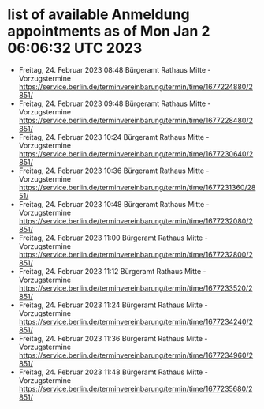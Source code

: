 # list of available Anmeldung appointments as of Mon Jan  2 06:06:32 UTC 2023
- Freitag, 24. Februar 2023 08:48 Bürgeramt Rathaus Mitte - Vorzugstermine https://service.berlin.de/terminvereinbarung/termin/time/1677224880/2851/
- Freitag, 24. Februar 2023 09:48 Bürgeramt Rathaus Mitte - Vorzugstermine https://service.berlin.de/terminvereinbarung/termin/time/1677228480/2851/
- Freitag, 24. Februar 2023 10:24 Bürgeramt Rathaus Mitte - Vorzugstermine https://service.berlin.de/terminvereinbarung/termin/time/1677230640/2851/
- Freitag, 24. Februar 2023 10:36 Bürgeramt Rathaus Mitte - Vorzugstermine https://service.berlin.de/terminvereinbarung/termin/time/1677231360/2851/
- Freitag, 24. Februar 2023 10:48 Bürgeramt Rathaus Mitte - Vorzugstermine https://service.berlin.de/terminvereinbarung/termin/time/1677232080/2851/
- Freitag, 24. Februar 2023 11:00 Bürgeramt Rathaus Mitte - Vorzugstermine https://service.berlin.de/terminvereinbarung/termin/time/1677232800/2851/
- Freitag, 24. Februar 2023 11:12 Bürgeramt Rathaus Mitte - Vorzugstermine https://service.berlin.de/terminvereinbarung/termin/time/1677233520/2851/
- Freitag, 24. Februar 2023 11:24 Bürgeramt Rathaus Mitte - Vorzugstermine https://service.berlin.de/terminvereinbarung/termin/time/1677234240/2851/
- Freitag, 24. Februar 2023 11:36 Bürgeramt Rathaus Mitte - Vorzugstermine https://service.berlin.de/terminvereinbarung/termin/time/1677234960/2851/
- Freitag, 24. Februar 2023 11:48 Bürgeramt Rathaus Mitte - Vorzugstermine https://service.berlin.de/terminvereinbarung/termin/time/1677235680/2851/
